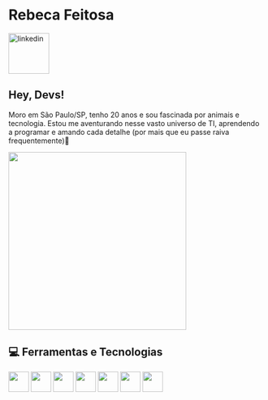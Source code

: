 # Rebeca Feitosa
  <a href="https://www.linkedin.com/in/rebeca-feitosa-11b609205/">
    <img width="80px" src="https://i.ibb.co/RyZx12b/linkedin.png" alt="linkedin" style="vertical-align:top;">
  </a>

## Hey, Devs!
Moro em São Paulo/SP, tenho 20 anos e sou fascinada por animais e tecnologia. Estou me aventurando nesse vasto universo de TI, aprendendo a programar e amando cada detalhe (por mais que eu passe raiva frequentemente):purple_heart:

<p>
  <img src="https://tenor.com/pt-BR/view/dog-computer-votin-voting-typing-gif-16054137" width="350">
</p>

## :computer: Ferramentas e Tecnologias
<img src="https://cdn.jsdelivr.net/gh/devicons/devicon/icons/git/git-original.svg" width="40" height="40"/> <img src="https://cdn.jsdelivr.net/gh/devicons/devicon/icons/github/github-original.svg" width="40" height="40"/> 
<img src="https://cdn.jsdelivr.net/gh/devicons/devicon/icons/html5/html5-original.svg" width="40" height="40"/> <img src="https://cdn.jsdelivr.net/gh/devicons/devicon/icons/css3/css3-original.svg" width="40" height="40"/> 
<img src="https://cdn.jsdelivr.net/gh/devicons/devicon/icons/mysql/mysql-original.svg" width="40" height="40"/> <img src="https://cdn.jsdelivr.net/gh/devicons/devicon/icons/csharp/csharp-original.svg" width="40" height="40"/> <img src="https://cdn.jsdelivr.net/gh/devicons/devicon/icons/javascript/javascript-original.svg" width="40" height="40"/>
          
          
                   
          
 
                    
